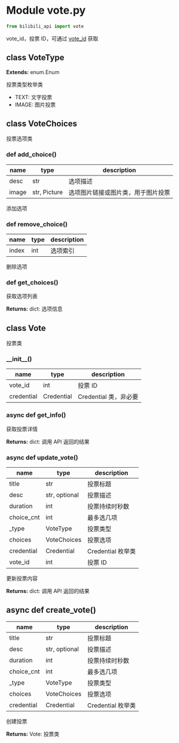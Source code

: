 # Module vote.py

```python
from bilibili_api import vote
```

vote_id，投票 ID，可通过 [vote_id](https://nemo2011.github.io/bilibili-api/#/vote_id) 获取

## class VoteType

**Extends:** enum.Enum

投票类型枚举类

+ TEXT: 文字投票
+ IMAGE: 图片投票

## class VoteChoices

投票选项类

### def add_choice()

| name | type | description |
| - | - | - |
| desc | str | 选项描述 |
| image | str, Picture | 选项图片链接或图片类，用于图片投票 |

添加选项

### def remove_choice()

| name | type | description |
| - | - | - |
| index | int | 选项索引 |

删除选项

### def get_choices()

获取选项列表

**Returns:** dict: 选项信息

## class Vote

投票类

### \_\_init\_\_()

| name | type | description |
| - | - | - |
| vote_id | int | 投票 ID |
| credential | Credential | Credential 类，非必要 |

### async def get_info()

获取投票详情

**Returns:** dict: 调用 API 返回的结果

### async def update_vote()

| name | type | description |
| - | - | - |
| title | str | 投票标题 |
| desc | str, optional | 投票描述 |
| duration | int | 投票持续时秒数 |
| choice_cnt | int | 最多选几项 |
| _type | VoteType | 投票类型 |
| choices | VoteChoices | 投票选项 |
| credential | Credential | Credential 枚举类 |
| vote_id | int | 投票 ID |

更新投票内容

**Returns:** dict: 调用 API 返回的结果


## async def create_vote()

| name | type | description |
| - | - | - |
| title | str | 投票标题 |
| desc | str, optional | 投票描述 |
| duration | int | 投票持续时秒数 |
| choice_cnt | int | 最多选几项 |
| _type | VoteType | 投票类型 |
| choices | VoteChoices | 投票选项 |
| credential | Credential | Credential 枚举类 |

创建投票

**Returns:** Vote: 投票类
